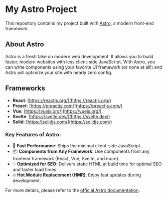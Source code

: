 # My Astro Project

This repository contains my project built with [Astro](https://astro.build/), a modern front-end framework.

## About Astro

Astro is a fresh take on modern web development. It allows you to build faster, modern websites with less client-side JavaScript. With Astro, you can write components using your favorite UI framework (or none at all!) and Astro will optimize your site with nearly zero config.

## Frameworks

- **React**: [https://reactjs.org/](https://reactjs.org/)
- **Preact**: [https://preactjs.com/](https://preactjs.com/)
- **Vue**: [https://vuejs.org/](https://vuejs.org/)
- **Svelte**: [https://svelte.dev/](https://svelte.dev/)
- **Solid**: [https://solidjs.com/](https://solidjs.com/)

### Key Features of Astro:

- 🚀 **Fast Performance**: Ships the minimal client-side JavaScript.
- 📦 **Components from Any Framework**: Use components from any frontend framework (React, Vue, Svelte, and more).
- 💡 **Optimized for SEO**: Delivers static HTML at build time for optimal SEO and faster load times.
- 🔥 **Hot Module Replacement (HMR)**: Enjoy fast updates during development.

For more details, please refer to the [official Astro documentation](https://docs.astro.build/).
